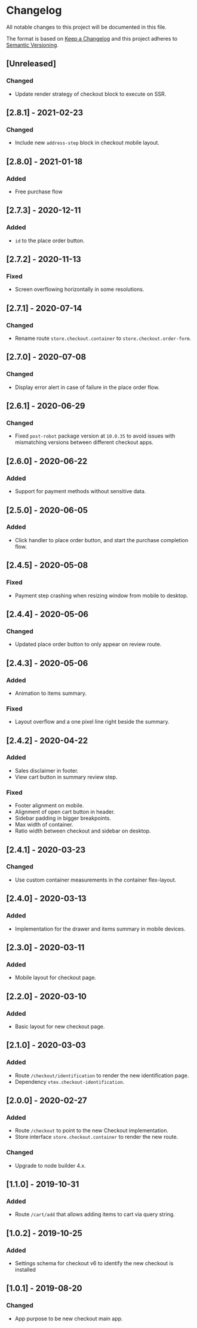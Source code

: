 # Changelog

All notable changes to this project will be documented in this file.

The format is based on [Keep a Changelog](http://keepachangelog.com/en/1.0.0/)
and this project adheres to [Semantic Versioning](http://semver.org/spec/v2.0.0.html).

## [Unreleased]
### Changed
- Update render strategy of checkout block to execute on SSR.

## [2.8.1] - 2021-02-23
### Changed
- Include new `address-step` block in checkout mobile layout.

## [2.8.0] - 2021-01-18
### Added
- Free purchase flow

## [2.7.3] - 2020-12-11
### Added
- `id` to the place order button.

## [2.7.2] - 2020-11-13
### Fixed
- Screen overflowing horizontally in some resolutions.

## [2.7.1] - 2020-07-14
### Changed
- Rename route `store.checkout.container` to `store.checkout.order-form`.

## [2.7.0] - 2020-07-08
### Changed
- Display error alert in case of failure in the place order flow.

## [2.6.1] - 2020-06-29
### Changed
- Fixed `post-robot` package version at `10.0.35` to avoid issues with mismatching versions between different checkout apps.

## [2.6.0] - 2020-06-22
### Added
- Support for payment methods without sensitive data.

## [2.5.0] - 2020-06-05
### Added
- Click handler to place order button, and start the purchase completion flow.

## [2.4.5] - 2020-05-08
### Fixed
- Payment step crashing when resizing window from mobile to desktop.

## [2.4.4] - 2020-05-06
### Changed
- Updated place order button to only appear on review route.

## [2.4.3] - 2020-05-06
### Added
- Animation to items summary.

### Fixed
- Layout overflow and a one pixel line right beside the summary.

## [2.4.2] - 2020-04-22
### Added
- Sales disclaimer in footer.
- View cart button in summary review step.

### Fixed
- Footer alignment on mobile.
- Alignment of open cart button in header.
- Sidebar padding in bigger breakpoints.
- Max width of container.
- Ratio width between checkout and sidebar on desktop.

## [2.4.1] - 2020-03-23
### Changed
- Use custom container measurements in the container flex-layout.

## [2.4.0] - 2020-03-13
### Added
- Implementation for the drawer and items summary in mobile devices.

## [2.3.0] - 2020-03-11
### Added
- Mobile layout for checkout page.

## [2.2.0] - 2020-03-10
### Added
- Basic layout for new checkout page.

## [2.1.0] - 2020-03-03
### Added
- Route `/checkout/identification` to render the new identification page.
- Dependency `vtex.checkout-identification`.

## [2.0.0] - 2020-02-27
### Added
- Route `/checkout` to point to the new Checkout implementation.
- Store interface `store.checkout.container` to render the new route.

### Changed
- Upgrade to node builder 4.x.

## [1.1.0] - 2019-10-31
### Added
- Route `/cart/add` that allows adding items to cart via query string.

## [1.0.2] - 2019-10-25
### Added
- Settings schema for checkout v6 to identify the new checkout is installed

## [1.0.1] - 2019-08-20
### Changed
- App purpose to be new checkout main app.
